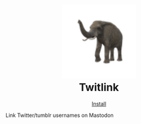 <h1 align="center">
<br>
<img src="icons/elephant_96.png" alt="Twitlink logo" width="200">
<br>
Twitlink
<br>
</h1>
<p align="center">
<a href="https://github.com/rockofox/twitlink/releases/latest/download/twitlink.xpi">Install</a>
</p>
Link Twitter/tumblr usernames on Mastodon
